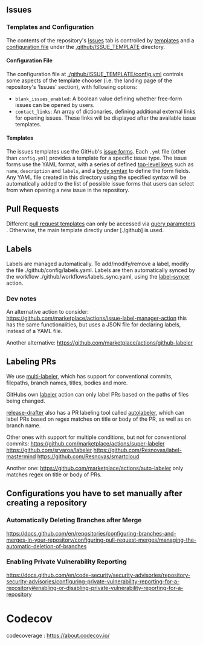 
## Issues

### Templates and Configuration
The contents of the repository's [Issues]() tab is controlled by [templates](https://docs.github.com/en/communities/using-templates-to-encourage-useful-issues-and-pull-requests/about-issue-and-pull-request-templates)
and a [configuration file](https://docs.github.com/en/communities/using-templates-to-encourage-useful-issues-and-pull-requests/configuring-issue-templates-for-your-repository#configuring-the-template-chooser)
under the [.github/ISSUE_TEMPLATE]() directory.
#### Configuration File
The configuration file at [./github/ISSUE_TEMPLATE/config.yml]() controls some aspects of the template chooser
(i.e. the landing page of the repository's 'Issues' section), with following options:
- `blank_issues_enabled`: A boolean value defining whether free-form issues can be opened by users.
- `contact_links`: An array of dictionaries, defining additional external links for opening issues.
These links will be displayed after the available issue templates.
#### Templates
The issues templates use the GitHub's [issue forms](https://docs.github.com/en/communities/using-templates-to-encourage-useful-issues-and-pull-requests/configuring-issue-templates-for-your-repository#creating-issue-forms).
Each `.yml` file (other than `config.yml`) provides a template for
a specific issue type. The issue forms use the YAML format, with a series of defined
[top-level keys](https://docs.github.com/en/communities/using-templates-to-encourage-useful-issues-and-pull-requests/syntax-for-issue-forms#top-level-syntax)
such as `name`, `description` and `labels`, and a
[body syntax](https://docs.github.com/en/communities/using-templates-to-encourage-useful-issues-and-pull-requests/syntax-for-githubs-form-schema)
to define the form fields.
Any YAML file created in this directory using the specified syntax will be automatically added to the list of possible
issue forms that users can select from when opening a new issue in the repository.


## Pull Requests

Different [pull request templates](https://docs.github.com/en/communities/using-templates-to-encourage-useful-issues-and-pull-requests/creating-a-pull-request-template-for-your-repository)
can only be accessed via [query parameters](https://docs.github.com/en/pull-requests/collaborating-with-pull-requests/proposing-changes-to-your-work-with-pull-requests/using-query-parameters-to-create-a-pull-request)
. Otherwise, the main template directly under [./github] is used.


## Labels
Labels are managed automatically.
To add/modify/remove a label, modify the file ./github/config/labels.yaml.
Labels are then automatically synced by the workflow ./github/workflows/labels_sync.yaml,
using the [label-syncer](https://github.com/micnncim/action-label-syncer) action.

### Dev notes
An alternative action to consider: https://github.com/marketplace/actions/issue-label-manager-action
this has the same functionalities, but uses a JSON file for declaring labels, instead of a YAML file.

Another alternative: https://github.com/marketplace/actions/github-labeler


## Labeling PRs
We use [multi-labeler](https://github.com/fuxingloh/multi-labeler), which has support for
conventional commits, filepaths, branch names, titles, bodies and more.

GitHubs own [labeler](https://github.com/actions/labeler) action can only label PRs based on
the paths of files being changed.

[release-drafter](https://github.com/release-drafter/release-drafter) also has a PR labeling tool called
[autolabeler](https://github.com/release-drafter/release-drafter#autolabeler), which can label PRs based on
regex matches on title or body of the PR, as well as on branch name.

Other ones with support for multiple conditions, but not for conventional commits:
https://github.com/marketplace/actions/super-labeler
https://github.com/srvaroa/labeler
https://github.com/Resnovas/label-mastermind
https://github.com/Resnovas/smartcloud

Another one: https://github.com/marketplace/actions/auto-labeler
only matches regex on title or body of PRs.


## Configurations you have to set manually after creating a repository

### Automatically Deleting Branches after Merge
https://docs.github.com/en/repositories/configuring-branches-and-merges-in-your-repository/configuring-pull-request-merges/managing-the-automatic-deletion-of-branches

### Enabling Private Vulnerability Reporting
https://docs.github.com/en/code-security/security-advisories/repository-security-advisories/configuring-private-vulnerability-reporting-for-a-repository#enabling-or-disabling-private-vulnerability-reporting-for-a-repository




# Codecov
codecoverage : https://about.codecov.io/
